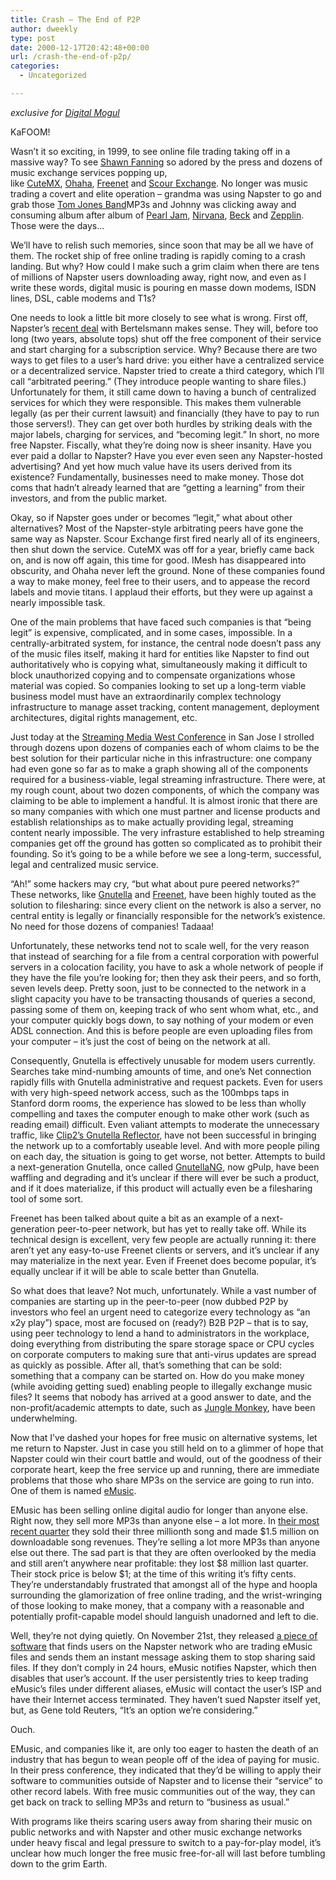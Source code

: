 ```yaml
---
title: Crash – The End of P2P
author: dweekly
type: post
date: 2000-12-17T20:42:48+00:00
url: /crash-the-end-of-p2p/
categories:
  - Uncategorized

---
```

_exclusive for [Digital Mogul][1]_

KaFOOM!

Wasn&#8217;t it so exciting, in 1999, to see online file trading taking off in a massive way? To see [Shawn Fanning][2] so adored by the press and dozens of music exchange services popping up, like [CuteMX][3], [Ohaha][4], [Freenet][5] and [Scour Exchange][6]. No longer was music trading a covert and elite operation &#8211; grandma was using Napster to go and grab those [Tom Jones Band][7]MP3s and Johnny was clicking away and consuming album after album of [Pearl Jam][8], [Nirvana][9], [Beck][10] and [Zepplin][11]. Those were the days&#8230;

We&#8217;ll have to relish such memories, since soon that may be all we have of them. The rocket ship of free online trading is rapidly coming to a crash landing. But why? How could I make such a grim claim when there are tens of millions of Napster users downloading away, right now, and even as I write these words, digital music is pouring en masse down modems, ISDN lines, DSL, cable modems and T1s?

One needs to look a little bit more closely to see what is wrong. First off, Napster&#8217;s [recent deal][12] with Bertelsmann makes sense. They will, before too long (two years, absolute tops) shut off the free component of their service and start charging for a subscription service. Why? Because there are two ways to get files to a user&#8217;s hard drive: you either have a centralized service or a decentralized service. Napster tried to create a third category, which I&#8217;ll call &#8220;arbitrated peering.&#8221; (They introduce people wanting to share files.) Unfortunately for them, it still came down to having a bunch of centralized services for which they were responsible. This makes them vulnerable legally (as per their current lawsuit) and financially (they have to pay to run those servers!). They can get over both hurdles by striking deals with the major labels, charging for services, and &#8220;becoming legit.&#8221; In short, no more free Napster. Fiscally, what they&#8217;re doing now is sheer insanity. Have you ever paid a dollar to Napster? Have you ever even seen any Napster-hosted advertising? And yet how much value have its users derived from its existence? Fundamentally, businesses need to make money. Those dot coms that hadn&#8217;t already learned that are &#8220;getting a learning&#8221; from their investors, and from the public market.

Okay, so if Napster goes under or becomes &#8220;legit,&#8221; what about other alternatives? Most of the Napster-style arbitrating peers have gone the same way as Napster. Scour Exchange first fired nearly all of its engineers, then shut down the service. CuteMX was off for a year, briefly came back on, and is now off again, this time for good. IMesh has disappeared into obscurity, and Ohaha never left the ground. None of these companies found a way to make money, feel free to their users, and to appease the record labels and movie titans. I applaud their efforts, but they were up against a nearly impossible task.

One of the main problems that have faced such companies is that &#8220;being legit&#8221; is expensive, complicated, and in some cases, impossible. In a centrally-arbitrated system, for instance, the central node doesn&#8217;t pass any of the music files itself, making it hard for entities like Napster to find out authoritatively who is copying what, simultaneously making it difficult to block unauthorized copying and to compensate organizations whose material was copied. So companies looking to set up a long-term viable business model must have an extraordinarily complex technology infrastructure to manage asset tracking, content management, deployment architectures, digital rights management, etc.

Just today at the [Streaming Media West Conference][13] in San Jose I strolled through dozens upon dozens of companies each of whom claims to be the best solution for their particular niche in this infrastructure: one company had even gone so far as to make a graph showing all of the components required for a business-viable, legal streaming infrastructure. There were, at my rough count, about two dozen components, of which the company was claiming to be able to implement a handful. It is almost ironic that there are so many companies with which one must partner and license products and establish relationships as to make actually providing legal, streaming content nearly impossible. The very infrasture established to help streaming companies get off the ground has gotten so complicated as to prohibit their founding. So it&#8217;s going to be a while before we see a long-term, successful, legal and centralized music service.

&#8220;Ah!&#8221; some hackers may cry, &#8220;but what about pure peered networks?&#8221; These networks, like [Gnutella][14] and [Freenet][5], have been highly touted as the solution to filesharing: since every client on the network is also a server, no central entity is legally or financially responsible for the network&#8217;s existence. No need for those dozens of companies! Tadaaa!

Unfortunately, these networks tend not to scale well, for the very reason that instead of searching for a file from a central corporation with powerful servers in a colocation facility, you have to ask a whole network of people if they have the file you&#8217;re looking for; then they ask their peers, and so forth, seven levels deep. Pretty soon, just to be connected to the network in a slight capacity you have to be transacting thousands of queries a second, passing some of them on, keeping track of who sent whom what, etc., and your computer quickly bogs down, to say nothing of your modem or even ADSL connection. And this is before people are even uploading files from your computer &#8211; it&#8217;s just the cost of being on the network at all.

Consequently, Gnutella is effectively unusable for modem users currently. Searches take mind-numbing amounts of time, and one&#8217;s Net connection rapidly fills with Gnutella administrative and request packets. Even for users with very high-speed network access, such as the 100mbps taps in Stanford dorm rooms, the experience has slowed to be less than wholly compelling and taxes the computer enough to make other work (such as reading email) difficult. Even valiant attempts to moderate the unnecessary traffic, like [Clip2&#8217;s Gnutella Reflector][15], have not been successful in bringing the network up to a comfortably useable level. And with more people piling on each day, the situation is going to get worse, not better. Attempts to build a next-generation Gnutella, once called [GnutellaNG][16], now gPulp, have been waffling and degrading and it&#8217;s unclear if there will ever be such a product, and if it does materialize, if this product will actually even be a filesharing tool of some sort.

Freenet has been talked about quite a bit as an example of a next-generation peer-to-peer network, but has yet to really take off. While its technical design is excellent, very few people are actually running it: there aren&#8217;t yet any easy-to-use Freenet clients or servers, and it&#8217;s unclear if any may materialize in the next year. Even if Freenet does become popular, it&#8217;s equally unclear if it will be able to scale better than Gnutella.

So what does that leave? Not much, unfortunately. While a vast number of companies are starting up in the peer-to-peer (now dubbed P2P by investors who feel an urgent need to categorize every technology as &#8220;an x2y play&#8221;) space, most are focused on (ready?) B2B P2P &#8211; that is to say, using peer technology to lend a hand to administrators in the workplace, doing everything from distributing the spare storage space or CPU cycles on corporate computers to making sure that anti-virus updates are spread as quickly as possible. After all, that&#8217;s something that can be sold: something that a company can be started on. How do you make money (while avoiding getting sued) enabling people to illegally exchange music files? It seems that nobody has arrived at a good answer to date, and the non-profit/academic attempts to date, such as [Jungle Monkey][17], have been underwhelming.

Now that I&#8217;ve dashed your hopes for free music on alternative systems, let me return to Napster. Just in case you still held on to a glimmer of hope that Napster could win their court battle and would, out of the goodness of their corporate heart, keep the free service up and running, there are immediate problems that those who share MP3s on the service are going to run into. One of them is named [eMusic][18].

EMusic has been selling online digital audio for longer than anyone else. Right now, they sell more MP3s than anyone else &#8211; a lot more. In [their most recent quarter][19] they sold their three millionth song and made $1.5 million on downloadable song revenues. They&#8217;re selling a lot more MP3s than anyone else out there. The sad part is that they are often overlooked by the media and still aren&#8217;t anywhere near profitable: they lost $8 million last quarter. Their stock price is below $1; at the time of this writing it&#8217;s fifty cents. They&#8217;re understandably frustrated that amongst all of the hype and hoopla surrounding the glamorization of free online trading, and the wrist-wringing of those looking to make money, that a company with a reasonable and potentially profit-capable model should languish unadorned and left to die.

Well, they&#8217;re not dying quietly. On November 21st, they released [a piece of software][20] that finds users on the Napster network who are trading eMusic files and sends them an instant message asking them to stop sharing said files. If they don&#8217;t comply in 24 hours, eMusic notifies Napster, which then disables that user&#8217;s account. If the user persistently tries to keep trading eMusic&#8217;s files under different aliases, eMusic will contact the user&#8217;s ISP and have their Internet access terminated. They haven&#8217;t sued Napster itself yet, but, as Gene told Reuters, &#8220;It&#8217;s an option we&#8217;re considering.&#8221;

Ouch.

EMusic, and companies like it, are only too eager to hasten the death of an industry that has begun to wean people off of the idea of paying for music. In their press conference, they indicated that they&#8217;d be willing to apply their software to communities outside of Napster and to license their &#8220;service&#8221; to other record labels. With free music communities out of the way, they can get back on track to selling MP3s and return to &#8220;business as usual.&#8221;

With programs like theirs scaring users away from sharing their music on public networks and with Napster and other music exchange networks under heavy fiscal and legal pressure to switch to a pay-for-play model, it&#8217;s unclear how much longer the free music free-for-all will last before tumbling down to the grim Earth.

 [1]: http://www.digitalmogul.com/
 [2]: http://www.time.com/time/magazine/article/0,9171,55730,00.html
 [3]: http://www.cutemx.com/
 [4]: http://www.ohaha.com/
 [5]: http://freenet.sourceforge.net/
 [6]: http://sx.scour.net/
 [7]: http://www.gutrecords.com/tomjones/
 [8]: http://www.pjvault.simplenet.com/mp3.html
 [9]: http://www.google.com/search?client=googlet&q=nirvana%20mp3
 [10]: http://greycat.yi.org/mp3/Beck/
 [11]: http://www.gnute.com/artist/artist=led%20zepplin
 [12]: http://news.cnet.com/news/0-1005-200-3345604.html
 [13]: http://www.fconline.com/west/
 [14]: http://gnutella.wego.com/
 [15]: http://dss.clip2.com/reflector.html
 [16]: http://gnutellang.wego.com/
 [17]: http://www.junglemonkey.net/
 [18]: http://www.emusic.com/
 [19]: http://www.emusic.com/about/pr/pr133.html
 [20]: http://www.emusic.com/about/pr/pr138.html